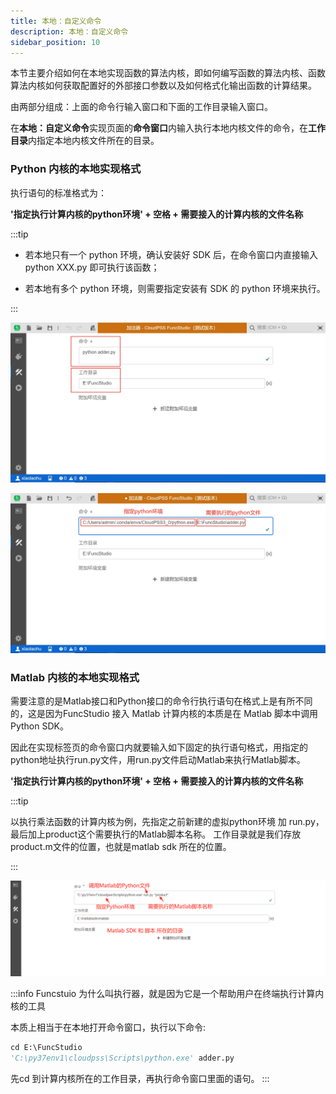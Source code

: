 ```yaml
---
title: 本地：自定义命令
description: 本地：自定义命令
sidebar_position: 10
---
```



本节主要介绍如何在本地实现函数的算法内核，即如何编写函数的算法内核、函数算法内核如何获取配置好的外部接口参数以及如何格式化输出函数的计算结果。


由两部分组成：上面的命令行输入窗口和下面的工作目录输入窗口。

在**本地：自定义命令**实现页面的**命令窗口**内输入执行本地内核文件的命令，在**工作目录**内指定本地内核文件所在的目录。

### Python 内核的本地实现格式

执行语句的标准格式为：

**'指定执行计算内核的python环境' + 空格 + 需要接入的计算内核的文件名称**

:::tip

- 若本地只有一个 python 环境，确认安装好 SDK 后，在命令窗口内直接输入 python XXX.py 即可执行该函数；

- 若本地有多个 python 环境，则需要指定安装有 SDK 的 python 环境来执行。

:::


![默认环境](./默认环境.png "默认环境")

![指定环境](./指定环境.png "指定环境")

### Matlab 内核的本地实现格式

需要注意的是Matlab接口和Python接口的命令行执行语句在格式上是有所不同的，这是因为FuncStudio 接入 Matlab 计算内核的本质是在 Matlab 脚本中调用Python SDK。

因此在实现标签页的命令窗口内就要输入如下固定的执行语句格式，用指定的python地址执行run.py文件，用run.py文件启动Matlab来执行Matlab脚本。

**'指定执行计算内核的python环境' + 空格 + 需要接入的计算内核的文件名称**

:::tip

以执行乘法函数的计算内核为例，先指定之前新建的虚拟python环境 加 run.py，最后加上product这个需要执行的Matlab脚本名称。
工作目录就是我们存放product.m文件的位置，也就是matlab sdk 所在的位置。

:::

![指定matlab环境](./指定matlab环境.png "指定matlab环境")

:::info
Funcstuio 为什么叫执行器，就是因为它是一个帮助用户在终端执行计算内核的工具

本质上相当于在本地打开命令窗口，执行以下命令:

```py
cd E:\FuncStudio
'C:\py37env1\cloudpss\Scripts\python.exe' adder.py
```

先cd 到计算内核所在的工作目录，再执行命令窗口里面的语句。
:::

